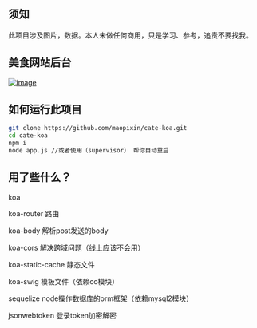 ## 须知

此项目涉及图片，数据。本人未做任何商用，只是学习、参考，追责不要找我。



## 美食网站后台
[![image](https://img.shields.io/badge/%E5%8D%9A%E5%AE%A2%E5%9B%AD-%E5%8D%81%E5%B9%B4%E9%9B%AA%E8%90%BD-blue.svg)](https://www.cnblogs.com/maopixin/)

## 如何运行此项目

```bash
git clone https://github.com/maopixin/cate-koa.git
cd cate-koa 
npm i
node app.js //或者使用（supervisor） 帮你自动重启
```
## 用了些什么？
koa

koa-router 路由

koa-body 解析post发送的body

koa-cors  解决跨域问题（线上应该不会用）

koa-static-cache 静态文件

koa-swig 模板文件（依赖co模块）

sequelize node操作数据库的orm框架（依赖mysql2模块）

jsonwebtoken 登录token加密解密


